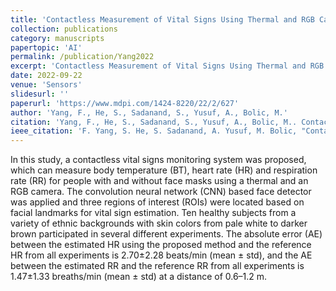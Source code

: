 ```yaml
---
title: 'Contactless Measurement of Vital Signs Using Thermal and RGB Cameras: A Study of COVID 19-Related Health Monitoring'
collection: publications
category: manuscripts
papertopic: 'AI'
permalink: /publication/Yang2022
excerpt: 'Contactless Measurement of Vital Signs Using Thermal and RGB Cameras: A Study of COVID 19-Related Health Monitoring published in Sensors.'
date: 2022-09-22
venue: 'Sensors'
slidesurl: ''
paperurl: 'https://www.mdpi.com/1424-8220/22/2/627'
author: 'Yang, F., He, S., Sadanand, S., Yusuf, A., Bolic, M.'
citation: 'Yang, F., He, S., Sadanand, S., Yusuf, A., Bolic, M.. Contactless Measurement of Vital Signs Using Thermal and RGB Cameras: A Study of COVID 19-Related Health Monitoring. Sensors, 2022.'
ieee_citation: 'F. Yang, S. He, S. Sadanand, A. Yusuf, M. Bolic, "Contactless Measurement of Vital Signs Using Thermal and RGB Cameras: A Study of COVID 19-Related Health Monitoring," Sensors, vol. 22, no. 2, pp. 627, 2022.'
---
```



In this study, a contactless vital signs monitoring system was proposed, which can measure body temperature (BT), heart rate (HR) and respiration rate (RR) for people with and without face masks using a thermal and an RGB camera. The convolution neural network (CNN) based face detector was applied and three regions of interest (ROIs) were located based on facial landmarks for vital sign estimation. Ten healthy subjects from a variety of ethnic backgrounds with skin colors from pale white to darker brown participated in several different experiments. The absolute error (AE) between the estimated HR using the proposed method and the reference HR from all experiments is 2.70±2.28 beats/min (mean ± std), and the AE between the estimated RR and the reference RR from all experiments is 1.47±1.33 breaths/min (mean ± std) at a distance of 0.6–1.2 m.
